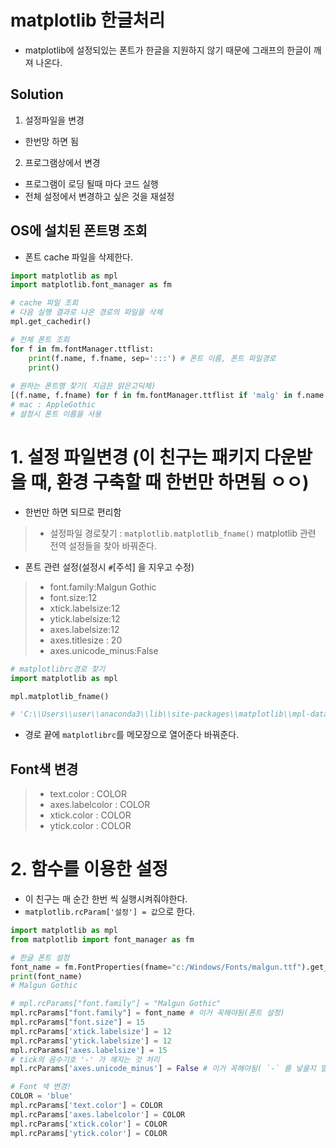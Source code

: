 # matplotlib 한글처리
- matplotlib에 설정되있는 폰트가 한글을 지원하지 않기 때문에 그래프의 한글이 깨져 나온다.

## Solution
1. 설정파일을 변경
  - 한번망 하면 됨
2. 프로그램상에서 변경
  - 프로그램이 로딩 될때 마다 코드 실행
  - 전체 설정에서 변경하고 싶은 것을 재설정

## OS에 설치된 폰트명 조회
- 폰트 cache 파일을 삭제한다.
```python
import matplotlib as mpl
import matplotlib.font_manager as fm

# cache 파일 조회
# 다음 실행 결과로 나온 경로의 파일을 삭제
mpl.get_cachedir()

# 전체 폰트 조회
for f in fm.fontManager.ttflist:
    print(f.name, f.fname, sep=':::') # 폰트 이름, 폰트 파일경로
    print()
    
# 원하는 폰트명 찾기( 지금은 맑은고딕체)
[(f.name, f.fname) for f in fm.fontManager.ttflist if 'malg' in f.name.lower()]
# mac : AppleGothic
# 설정시 폰트 이름을 사용
```
# 1. 설정 파일변경 (이 친구는 패키지 다운받을 때, 환경 구축할 때 한번만 하면됨 ㅇㅇ)
- 한번만 하면 되므로 편리함

> - 설정파일 경로찾기 : `matplotlib.matplotlib_fname()` matplotlib 관련 전역 설정들을 찾아 바꿔준다.
- 폰트 관련 설정(설정시 `#`[주석] 을 지우고 수정)
> - font.family:Malgun Gothic
> - font.size:12
> - xtick.labelsize:12
> - ytick.labelsize:12 
> - axes.labelsize:12  
> - axes.titlesize : 20
> - axes.unicode_minus:False
```python
# matplotlibrc경로 찾기
import matplotlib as mpl

mpl.matplotlib_fname()

# 'C:\\Users\\user\\anaconda3\\lib\\site-packages\\matplotlib\\mpl-data\\matplotlibrc'
```
- 경로 끝에 `matplotlibrc`를 메모장으로 열어준다 바꿔준다.

##  Font색 변경
> - text.color : COLOR
> - axes.labelcolor : COLOR
> - xtick.color : COLOR
> - ytick.color : COLOR

# 2. 함수를 이용한 설정
- 이 친구는 매 순간 한번 씩 실행시켜줘야한다.
- `matplotlib.rcParam['설정'] = 값`으로 한다.
```python
import matplotlib as mpl
from matplotlib import font_manager as fm

# 한글 폰트 설정
font_name = fm.FontProperties(fname="c:/Windows/Fonts/malgun.ttf").get_name()
print(font_name)
# Malgun Gothic

# mpl.rcParams["font.family"] = "Malgun Gothic"
mpl.rcParams["font.family"] = font_name # 이거 꼭해야됨(폰트 설정)
mpl.rcParams["font.size"] = 15
mpl.rcParams['xtick.labelsize'] = 12
mpl.rcParams['ytick.labelsize'] = 12
mpl.rcParams['axes.labelsize'] = 15
# tick의 음수기호 '-' 가 깨지는 것 처리
mpl.rcParams['axes.unicode_minus'] = False # 이거 꼭해야됨( `-` 를 넣을지 말지)

# Font 색 변경!
COLOR = 'blue'
mpl.rcParams['text.color'] = COLOR
mpl.rcParams['axes.labelcolor'] = COLOR
mpl.rcParams['xtick.color'] = COLOR
mpl.rcParams['ytick.color'] = COLOR
```
